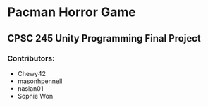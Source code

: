 # Pacman Horror Game

## CPSC 245 Unity Programming Final Project

### Contributors:
- Chewy42
- masonhpennell
- nasian01
- Sophie Won
